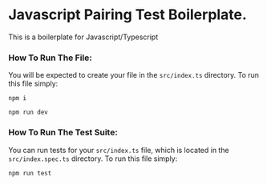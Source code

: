 # Javascript Pairing Test Boilerplate. 

This is a boilerplate for Javascript/Typescript

### How To Run The File:
You will be expected to create your file in the `src/index.ts` directory. To run this file simply:

`npm i`

`npm run dev`

### How To Run The Test Suite:
You can run tests for your `src/index.ts` file, which is located in the `src/index.spec.ts` directory. To run this file simply:

`npm run test`
